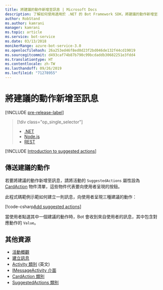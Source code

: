 ```yaml
---
title: 將建議的動作新增至訊息 | Microsoft Docs
description: 了解如何使用適用於 .NET 的 Bot Framework SDK，將建議的動作新增至訊息。
author: RobStand
ms.author: kamrani
manager: kamrani
ms.topic: article
ms.service: bot-service
ms.date: 03/13/2018
monikerRange: azure-bot-service-3.0
ms.openlocfilehash: 26a253ed46f8ed0d23f2bd046de132f44cd19019
ms.sourcegitcommit: d493caf74b87b790c99bcdaddb30682251e3fdd4
ms.translationtype: HT
ms.contentlocale: zh-TW
ms.lasthandoff: 09/26/2019
ms.locfileid: "71278955"
---
```

# <a name="add-suggested-actions-to-messages"></a>將建議的動作新增至訊息

[!INCLUDE [pre-release-label](../includes/pre-release-label-v3.md)]

> [!div class="op_single_selector"]
> - [.NET](../dotnet/bot-builder-dotnet-add-suggested-actions.md)
> - [Node.js](../nodejs/bot-builder-nodejs-send-suggested-actions.md)
> - [REST](../rest-api/bot-framework-rest-connector-add-suggested-actions.md)

[!INCLUDE [Introduction to suggested actions](../includes/snippet-suggested-actions-intro.md)]

## <a name="send-suggested-actions"></a>傳送建議的動作

若要將建議的動作新增至訊息，請將活動的 `SuggestedActions` 屬性設為 [CardAction][cardAction] 物件清單，這些物件代表要向使用者呈現的按鈕。 

此程式碼範例示範如何建立一則訊息，向使用者呈現三種建議的動作：

[!code-csharp[Add suggested actions](../includes/code/dotnet-add-suggested-actions.cs#addSuggestedActions)]

當使用者點選其中一個建議的動作時，Bot 會收到來自使用者的訊息，其中包含對應動作的 `Value`。

## <a name="additional-resources"></a>其他資源

- [活動概觀](bot-builder-dotnet-activities.md)
- [建立訊息](bot-builder-dotnet-create-messages.md)
- [Activity 類別](https://aka.ms/ActivityClass-dotnet-API) \(英文\)
- <a href="/dotnet/api/microsoft.bot.connector.imessageactivity" target="_blank">IMessageActivity 介面</a>
- <a href="/dotnet/api/microsoft.bot.connector.cardaction" target="_blank">CardAction 類別</a>
- <a href="/dotnet/api/microsoft.bot.connector.suggestedactions" target="_blank">SuggestedActions 類別</a>

[cardAction]: /dotnet/api/microsoft.bot.connector.cardaction

[inspector]: ../bot-service-channel-inspector.md


